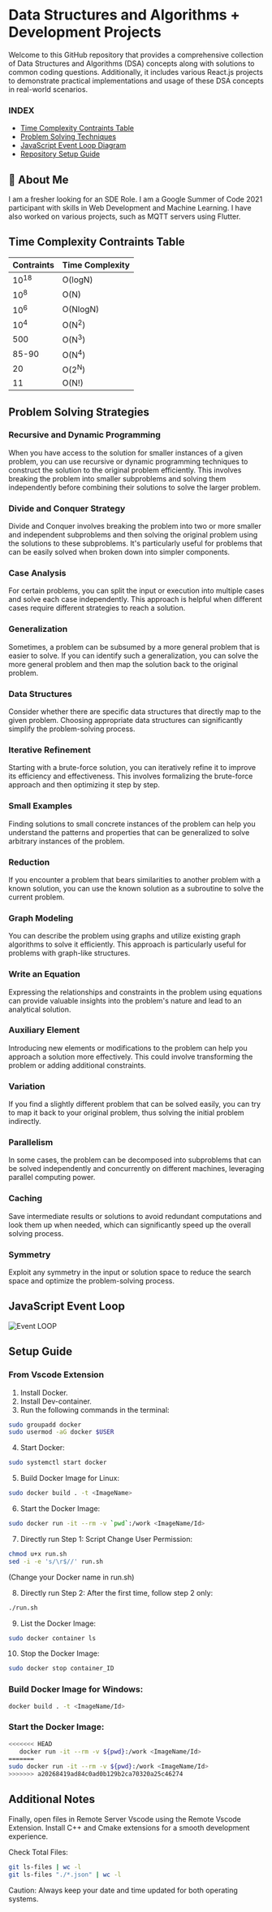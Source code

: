 # Data Structures and Algorithms + Development Projects

Welcome to this GitHub repository that provides a comprehensive collection of Data Structures and Algorithms (DSA) concepts along with solutions to common coding questions. Additionally, it includes various React.js projects to demonstrate practical implementations and usage of these DSA concepts in real-world scenarios.

### INDEX

* [Time Complexity Contraints Table](#time-complexity-contraints-table)
* [Problem Solving Techniques](#problem-solving-strategies)
* [JavaScript Event Loop Diagram](#javascript-event-loop)
* [Repository Setup Guide](#setup-guide)

## 🚀 About Me

I am a fresher looking for an SDE Role. I am a Google Summer of Code 2021 participant with skills in Web Development and Machine Learning. I have also worked on various projects, such as MQTT servers using Flutter.


## Time Complexity Contraints Table

| Contraints               | Time Complexity |
| --------                 | -------  |
| 10<sup>18</sup>          | O(logN)  |
| 10<sup>8</sup>           | O(N)     |
| 10<sup>6</sup>           | O(NlogN) |
| 10<sup>4</sup>           | O(N<sup>2</sup>)|
| 500                      | O(N<sup>3</sup>)|
| 85-90                    | O(N<sup>4</sup>)|
| 20                       | O(2<sup>N</sup>)|
| 11                       | O(N!)|


## Problem Solving Strategies

### Recursive and Dynamic Programming

When you have access to the solution for smaller instances of a given problem, you can use recursive or dynamic programming techniques to construct the solution to the original problem efficiently. This involves breaking the problem into smaller subproblems and solving them independently before combining their solutions to solve the larger problem.

### Divide and Conquer Strategy

Divide and Conquer involves breaking the problem into two or more smaller and independent subproblems and then solving the original problem using the solutions to these subproblems. It's particularly useful for problems that can be easily solved when broken down into simpler components.

### Case Analysis

For certain problems, you can split the input or execution into multiple cases and solve each case independently. This approach is helpful when different cases require different strategies to reach a solution.

### Generalization

Sometimes, a problem can be subsumed by a more general problem that is easier to solve. If you can identify such a generalization, you can solve the more general problem and then map the solution back to the original problem.

### Data Structures

Consider whether there are specific data structures that directly map to the given problem. Choosing appropriate data structures can significantly simplify the problem-solving process.

### Iterative Refinement

Starting with a brute-force solution, you can iteratively refine it to improve its efficiency and effectiveness. This involves formalizing the brute-force approach and then optimizing it step by step.

### Small Examples

Finding solutions to small concrete instances of the problem can help you understand the patterns and properties that can be generalized to solve arbitrary instances of the problem.

### Reduction

If you encounter a problem that bears similarities to another problem with a known solution, you can use the known solution as a subroutine to solve the current problem.

### Graph Modeling

You can describe the problem using graphs and utilize existing graph algorithms to solve it efficiently. This approach is particularly useful for problems with graph-like structures.

### Write an Equation

Expressing the relationships and constraints in the problem using equations can provide valuable insights into the problem's nature and lead to an analytical solution.

### Auxiliary Element

Introducing new elements or modifications to the problem can help you approach a solution more effectively. This could involve transforming the problem or adding additional constraints.

### Variation

If you find a slightly different problem that can be solved easily, you can try to map it back to your original problem, thus solving the initial problem indirectly.

### Parallelism

In some cases, the problem can be decomposed into subproblems that can be solved independently and concurrently on different machines, leveraging parallel computing power.

### Caching

Save intermediate results or solutions to avoid redundant computations and look them up when needed, which can significantly speed up the overall solving process.

### Symmetry

Exploit any symmetry in the input or solution space to reduce the search space and optimize the problem-solving process.

## JavaScript Event Loop
![Event LOOP](./StudyPDFs/EventLoop.gif)

## Setup Guide

### From Vscode Extension

1. Install Docker.
2. Install Dev-container.
3. Run the following commands in the terminal:

```bash
sudo groupadd docker
sudo usermod -aG docker $USER
```

4. Start Docker:

```bash
sudo systemctl start docker
```

5. Build Docker Image for Linux:

```bash
sudo docker build . -t <ImageName>
```

6. Start the Docker Image:

```bash
sudo docker run -it --rm -v `pwd`:/work <ImageName/Id>
```

7. Directly run Step 1: Script Change User Permission:

```bash
chmod u+x run.sh
sed -i -e 's/\r$//' run.sh
```

(Change your Docker name in run.sh)

8. Directly run Step 2: After the first time, follow step 2 only:

```bash
./run.sh
```

9. List the Docker Image:

```bash
sudo docker container ls
```

10. Stop the Docker Image:

```bash
sudo docker stop container_ID
```

### Build Docker Image for Windows:

```bash
docker build . -t <ImageName/Id>
```

### Start the Docker Image:

```bash
<<<<<<< HEAD
   docker run -it --rm -v ${pwd}:/work <ImageName/Id>
=======
sudo docker run -it --rm -v ${pwd}:/work <ImageName/Id>
>>>>>>> a20268419ad84c0ad0b129b2ca70320a25c46274
```

## Additional Notes

Finally, open files in Remote Server Vscode using the Remote Vscode Extension. Install C++ and Cmake extensions for a smooth development experience.

Check Total Files:

```bash
git ls-files | wc -l
git ls-files "./*.json" | wc -l
```

Caution: Always keep your date and time updated for both operating systems.